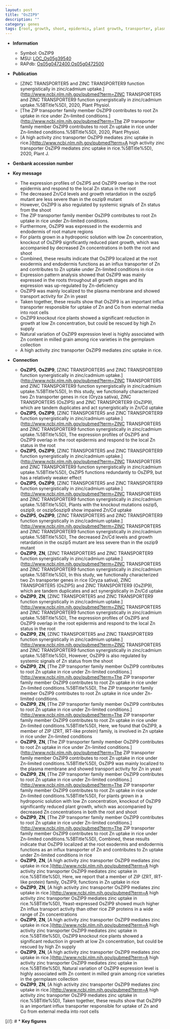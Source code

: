 ```yaml
---
layout: post
title: "OsZIP9"
description: ""
category: genes
tags: [root, growth, shoot, epidermis, plant growth, transporter, plasma membrane, grain, zinc]
---
```


* **Information**  
    + Symbol: OsZIP9  
    + MSU: [LOC_Os05g39540](http://rice.plantbiology.msu.edu/cgi-bin/ORF_infopage.cgi?orf=LOC_Os05g39540)  
    + RAPdb: [Os05g0472400](http://rapdb.dna.affrc.go.jp/viewer/gbrowse_details/irgsp1?name=Os05g0472400),[Os05g0472500](http://rapdb.dna.affrc.go.jp/viewer/gbrowse_details/irgsp1?name=Os05g0472500)  

* **Publication**  
    + [ZINC TRANSPORTER5 and ZINC TRANSPORTER9 function synergistically in zinc/cadmium uptake.](http://www.ncbi.nlm.nih.gov/pubmed?term=ZINC TRANSPORTER5 and ZINC TRANSPORTER9 function synergistically in zinc/cadmium uptake.%5BTitle%5D), 2020, Plant Physiol.
    + [The ZIP transporter family member OsZIP9 contributes to root Zn uptake in rice under Zn-limited conditions.](http://www.ncbi.nlm.nih.gov/pubmed?term=The ZIP transporter family member OsZIP9 contributes to root Zn uptake in rice under Zn-limited conditions.%5BTitle%5D), 2020, Plant Physiol.
    + [A high activity zinc transporter OsZIP9 mediates zinc uptake in rice.](http://www.ncbi.nlm.nih.gov/pubmed?term=A high activity zinc transporter OsZIP9 mediates zinc uptake in rice.%5BTitle%5D), 2020, Plant J.

* **Genbank accession number**  

* **Key message**  
    + The expression profiles of OsZIP5 and OsZIP9 overlap in the root epidermis and respond to the local Zn status in the root
    + The decreased Zn/Cd levels and growth retardation in the oszip5 mutant are less severe than in the oszip9 mutant
    + However, OsZIP9 is also regulated by systemic signals of Zn status from the shoot
    + The ZIP transporter family member OsZIP9 contributes to root Zn uptake in rice under Zn-limited conditions.
    + Furthermore, OsZIP9 was expressed in the exodermis and endodermis of root mature regions
    + For plants grown in a hydroponic solution with low Zn concentration, knockout of OsZIP9 significantly reduced plant growth, which was accompanied by decreased Zn concentrations in both the root and shoot
    + Combined, these results indicate that OsZIP9 localized at the root exodermis and endodermis functions as an influx transporter of Zn and contributes to Zn uptake under Zn-limited conditions in rice
    + Expression pattern analysis showed that OsZIP9 was mainly expressed in the roots throughout all growth stages and its expression was up-regulated by Zn-deficiency
    + OsZIP9 was mainly localized to the plasma membrane and showed transport activity for Zn in yeast
    + Taken together, these results show that OsZIP9 is an important influx transporter responsible for uptake of Zn and Co from external media into root cells
    + OsZIP9 knockout rice plants showed a significant reduction in growth at low Zn concentration, but could be rescued by high Zn supply
    + Natural variation of OsZIP9 expression level is highly associated with Zn content in milled grain among rice varieties in the germplasm collection
    + A high activity zinc transporter OsZIP9 mediates zinc uptake in rice.

* **Connection**  
    + __OsZIP5__, __OsZIP9__, [ZINC TRANSPORTER5 and ZINC TRANSPORTER9 function synergistically in zinc/cadmium uptake.](http://www.ncbi.nlm.nih.gov/pubmed?term=ZINC TRANSPORTER5 and ZINC TRANSPORTER9 function synergistically in zinc/cadmium uptake.%5BTitle%5D),  In this study, we functionally characterized two Zn transporter genes in rice (Oryza sativa), ZINC TRANSPORTER5 (OsZIP5) and ZINC TRANSPORTER9 (OsZIP9), which are tandem duplicates and act synergistically in Zn/Cd uptake
    + __OsZIP5__, __OsZIP9__, [ZINC TRANSPORTER5 and ZINC TRANSPORTER9 function synergistically in zinc/cadmium uptake.](http://www.ncbi.nlm.nih.gov/pubmed?term=ZINC TRANSPORTER5 and ZINC TRANSPORTER9 function synergistically in zinc/cadmium uptake.%5BTitle%5D),  The expression profiles of OsZIP5 and OsZIP9 overlap in the root epidermis and respond to the local Zn status in the root
    + __OsZIP5__, __OsZIP9__, [ZINC TRANSPORTER5 and ZINC TRANSPORTER9 function synergistically in zinc/cadmium uptake.](http://www.ncbi.nlm.nih.gov/pubmed?term=ZINC TRANSPORTER5 and ZINC TRANSPORTER9 function synergistically in zinc/cadmium uptake.%5BTitle%5D),  OsZIP5 functions redundantly to OsZIP9, but has a relatively weaker effect
    + __OsZIP5__, __OsZIP9__, [ZINC TRANSPORTER5 and ZINC TRANSPORTER9 function synergistically in zinc/cadmium uptake.](http://www.ncbi.nlm.nih.gov/pubmed?term=ZINC TRANSPORTER5 and ZINC TRANSPORTER9 function synergistically in zinc/cadmium uptake.%5BTitle%5D),  Plants with the knockout mutations oszip5, oszip9, or oszip5oszip9 show impaired Zn/Cd uptake
    + __OsZIP5__, __OsZIP9__, [ZINC TRANSPORTER5 and ZINC TRANSPORTER9 function synergistically in zinc/cadmium uptake.](http://www.ncbi.nlm.nih.gov/pubmed?term=ZINC TRANSPORTER5 and ZINC TRANSPORTER9 function synergistically in zinc/cadmium uptake.%5BTitle%5D),  The decreased Zn/Cd levels and growth retardation in the oszip5 mutant are less severe than in the oszip9 mutant
    + __OsZIP9__, __ZN__, [ZINC TRANSPORTER5 and ZINC TRANSPORTER9 function synergistically in zinc/cadmium uptake.](http://www.ncbi.nlm.nih.gov/pubmed?term=ZINC TRANSPORTER5 and ZINC TRANSPORTER9 function synergistically in zinc/cadmium uptake.%5BTitle%5D),  In this study, we functionally characterized two Zn transporter genes in rice (Oryza sativa), ZINC TRANSPORTER5 (OsZIP5) and ZINC TRANSPORTER9 (OsZIP9), which are tandem duplicates and act synergistically in Zn/Cd uptake
    + __OsZIP9__, __ZN__, [ZINC TRANSPORTER5 and ZINC TRANSPORTER9 function synergistically in zinc/cadmium uptake.](http://www.ncbi.nlm.nih.gov/pubmed?term=ZINC TRANSPORTER5 and ZINC TRANSPORTER9 function synergistically in zinc/cadmium uptake.%5BTitle%5D),  The expression profiles of OsZIP5 and OsZIP9 overlap in the root epidermis and respond to the local Zn status in the root
    + __OsZIP9__, __ZN__, [ZINC TRANSPORTER5 and ZINC TRANSPORTER9 function synergistically in zinc/cadmium uptake.](http://www.ncbi.nlm.nih.gov/pubmed?term=ZINC TRANSPORTER5 and ZINC TRANSPORTER9 function synergistically in zinc/cadmium uptake.%5BTitle%5D),  However, OsZIP9 is also regulated by systemic signals of Zn status from the shoot
    + __OsZIP9__, __ZN__, [The ZIP transporter family member OsZIP9 contributes to root Zn uptake in rice under Zn-limited conditions.](http://www.ncbi.nlm.nih.gov/pubmed?term=The ZIP transporter family member OsZIP9 contributes to root Zn uptake in rice under Zn-limited conditions.%5BTitle%5D), The ZIP transporter family member OsZIP9 contributes to root Zn uptake in rice under Zn-limited conditions.
    + __OsZIP9__, __ZN__, [The ZIP transporter family member OsZIP9 contributes to root Zn uptake in rice under Zn-limited conditions.](http://www.ncbi.nlm.nih.gov/pubmed?term=The ZIP transporter family member OsZIP9 contributes to root Zn uptake in rice under Zn-limited conditions.%5BTitle%5D),  Here, we found that OsZIP9, a member of ZIP (ZRT, IRT-like protein) family, is involved in Zn uptake in rice under Zn-limited conditions
    + __OsZIP9__, __ZN__, [The ZIP transporter family member OsZIP9 contributes to root Zn uptake in rice under Zn-limited conditions.](http://www.ncbi.nlm.nih.gov/pubmed?term=The ZIP transporter family member OsZIP9 contributes to root Zn uptake in rice under Zn-limited conditions.%5BTitle%5D),  OsZIP9 was mainly localized to the plasma membrane and showed transport activity for Zn in yeast
    + __OsZIP9__, __ZN__, [The ZIP transporter family member OsZIP9 contributes to root Zn uptake in rice under Zn-limited conditions.](http://www.ncbi.nlm.nih.gov/pubmed?term=The ZIP transporter family member OsZIP9 contributes to root Zn uptake in rice under Zn-limited conditions.%5BTitle%5D),  For plants grown in a hydroponic solution with low Zn concentration, knockout of OsZIP9 significantly reduced plant growth, which was accompanied by decreased Zn concentrations in both the root and shoot
    + __OsZIP9__, __ZN__, [The ZIP transporter family member OsZIP9 contributes to root Zn uptake in rice under Zn-limited conditions.](http://www.ncbi.nlm.nih.gov/pubmed?term=The ZIP transporter family member OsZIP9 contributes to root Zn uptake in rice under Zn-limited conditions.%5BTitle%5D),  Combined, these results indicate that OsZIP9 localized at the root exodermis and endodermis functions as an influx transporter of Zn and contributes to Zn uptake under Zn-limited conditions in rice
    + __OsZIP9__, __ZN__, [A high activity zinc transporter OsZIP9 mediates zinc uptake in rice.](http://www.ncbi.nlm.nih.gov/pubmed?term=A high activity zinc transporter OsZIP9 mediates zinc uptake in rice.%5BTitle%5D),  Here, we report that a member of ZIP (ZRT, IRT-like protein) family, OsZIP9, functions in Zn uptake in rice
    + __OsZIP9__, __ZN__, [A high activity zinc transporter OsZIP9 mediates zinc uptake in rice.](http://www.ncbi.nlm.nih.gov/pubmed?term=A high activity zinc transporter OsZIP9 mediates zinc uptake in rice.%5BTitle%5D),  Yeast-expressed OsZIP9 showed much higher Zn influx transport activity than other rice ZIP proteins in a wide range of Zn concentrations
    + __OsZIP9__, __ZN__, [A high activity zinc transporter OsZIP9 mediates zinc uptake in rice.](http://www.ncbi.nlm.nih.gov/pubmed?term=A high activity zinc transporter OsZIP9 mediates zinc uptake in rice.%5BTitle%5D),  OsZIP9 knockout rice plants showed a significant reduction in growth at low Zn concentration, but could be rescued by high Zn supply
    + __OsZIP9__, __ZN__, [A high activity zinc transporter OsZIP9 mediates zinc uptake in rice.](http://www.ncbi.nlm.nih.gov/pubmed?term=A high activity zinc transporter OsZIP9 mediates zinc uptake in rice.%5BTitle%5D),  Natural variation of OsZIP9 expression level is highly associated with Zn content in milled grain among rice varieties in the germplasm collection
    + __OsZIP9__, __ZN__, [A high activity zinc transporter OsZIP9 mediates zinc uptake in rice.](http://www.ncbi.nlm.nih.gov/pubmed?term=A high activity zinc transporter OsZIP9 mediates zinc uptake in rice.%5BTitle%5D),  Taken together, these results show that OsZIP9 is an important influx transporter responsible for uptake of Zn and Co from external media into root cells

[//]: # * **Key figures**  



